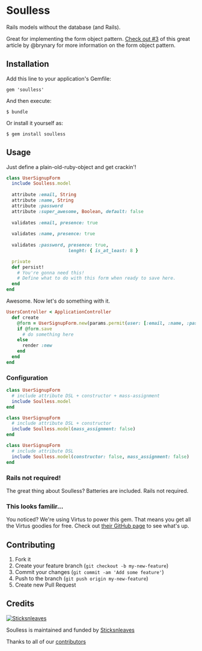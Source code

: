 # Soulless

Rails models without the database (and Rails).

Great for implementing the form object pattern. [Check out #3](http://blog.codeclimate.com/blog/2012/10/17/7-ways-to-decompose-fat-activerecord-models/) of this great article by @brynary for more information on the form object pattern.

## Installation

Add this line to your application's Gemfile:

    gem 'soulless'

And then execute:

    $ bundle

Or install it yourself as:

    $ gem install soulless

## Usage

Just define a plain-old-ruby-object and get crackin'!

```ruby
class UserSignupForm
  include Soulless.model
  
  attribute :email, String
  attribute :name, String
  attribute :password
  attribute :super_awesome, Boolean, default: false
  
  validates :email, presence: true
  
  validates :name, presence: true
  
  validates :password, presence: true,
                       lenght: { is_at_least: 8 }

  private
  def persist!
    # You're gonna need this!
	# Define what to do with this form when ready to save here.
  end
end
```

Awesome. Now let's do something with it.

```ruby
UsersController < ApplicationController
  def create
	@form = UserSignupForm.new(params.permit(user: [:email, :name, :password, :super_awesome]))
	if @form.save
	  # do something here
	else
	  render :new
	end
  end
end
```

### Configuration

```ruby
class UserSignupForm
  # include attribute DSL + constructor + mass-assignment
  include Soulless.model
end
```

```ruby
class UserSignupForm
  # include attribute DSL + constructor
  include Soulless.model(mass_assignment: false)
end
```

```ruby
class UserSignupForm
  # include attribute DSL
  include Soulless.model(constructor: false, mass_assignment: false)
end
```

### Rails not required!

The great thing about Soulless? Batteries are included. Rails not required.

### This looks familir...

You noticed? We're using Virtus to power this gem. That means you get all the Virtus goodies for free. Check out [their GitHub page](https://github.com/solnic/virtus) to see what's up.

## Contributing

1. Fork it
2. Create your feature branch (`git checkout -b my-new-feature`)
3. Commit your changes (`git commit -am 'Add some feature'`)
4. Push to the branch (`git push origin my-new-feature`)
5. Create new Pull Request

## Credits
[![Sticksnleaves](http://sticksnleaves-wordpress.herokuapp.com/wp-content/themes/sticksnleaves/images/snl-logo-116x116.png)](http://www.sticksnleaves.com)

Soulless is maintained and funded by [Sticksnleaves](http://www.sticksnleaves.com)

Thanks to all of our [contributors](https://github.com/anthonator/soulless/graphs/contributors)